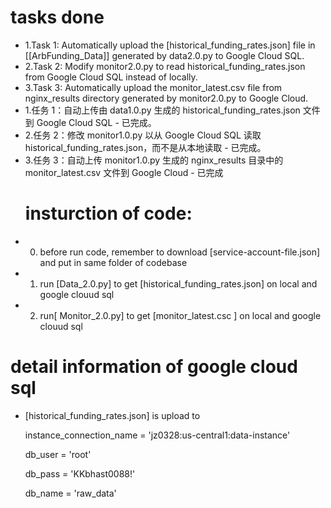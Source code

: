  # tasks done 
- 1.Task 1: Automatically upload the [historical_funding_rates.json] file in [[ArbFunding_Data]] generated by data2.0.py to Google Cloud SQL. 
- 2.Task 2: Modify monitor2.0.py to read historical_funding_rates.json from Google Cloud SQL instead of locally.
- 3.Task 3: Automatically upload the monitor_latest.csv file from nginx_results directory generated by monitor2.0.py to Google Cloud.
- 1.任务 1：自动上传由 data1.0.py 生成的 historical_funding_rates.json 文件到 Google Cloud SQL - 已完成。
- 2.任务 2：修改 monitor1.0.py 以从 Google Cloud SQL 读取 historical_funding_rates.json，而不是从本地读取 - 已完成。
- 3.任务 3：自动上传 monitor1.0.py 生成的 nginx_results 目录中的 monitor_latest.csv 文件到 Google Cloud - 已完成
  # insturction of code:
- 0. before run code, remember to download [service-account-file.json] and put in same folder of codebase
- 1. run [Data_2.0.py] to get [historical_funding_rates.json]  on local and google clouud sql
- 2. run[ Monitor_2.0.py] to get [monitor_latest.csc ] on local and google clouud sql
# detail information of google cloud sql
- [historical_funding_rates.json] is upload to

  instance_connection_name = 'jz0328:us-central1:data-instance'

  db_user = 'root'

  db_pass = 'KKbhast0088!'

  db_name = 'raw_data'

